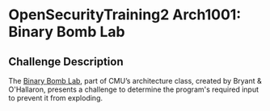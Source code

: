 # OpenSecurityTraining2 Arch1001: Binary Bomb Lab

## Challenge Description
The [Binary Bomb Lab](http://csapp.cs.cmu.edu/3e/labs.html), part of CMU’s architecture class, created by Bryant & O'Hallaron, presents a challenge to determine the program's required input to prevent it from exploding.
